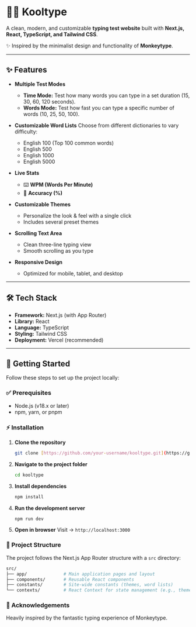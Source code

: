 # 🧑‍💻 Kooltype

A clean, modern, and customizable **typing test website** built with **Next.js, React, TypeScript, and Tailwind CSS**.

✨ Inspired by the minimalist design and functionality of **Monkeytype**.

---

## ✨ Features

-   **Multiple Test Modes**
    -   **Time Mode:** Test how many words you can type in a set duration (15, 30, 60, 120 seconds).
    -   **Words Mode:** Test how fast you can type a specific number of words (10, 25, 50, 100).

-   **Customizable Word Lists**
    Choose from different dictionaries to vary difficulty:
    -   English 100 (Top 100 common words)
    -   English 500
    -   English 1000
    -   English 5000

-   **Live Stats**
    -   ⌨️ **WPM (Words Per Minute)**
    -   🎯 **Accuracy (%)**

-   **Customizable Themes**
    -   Personalize the look & feel with a single click
    -   Includes several preset themes

-   **Scrolling Text Area**
    -   Clean three-line typing view
    -   Smooth scrolling as you type

-   **Responsive Design**
    -   Optimized for mobile, tablet, and desktop

---

## 🛠️ Tech Stack

-   **Framework:** Next.js (with App Router)
-   **Library:** React
-   **Language:** TypeScript
-   **Styling:** Tailwind CSS
-   **Deployment:** Vercel (recommended)

---

## 🚀 Getting Started

Follow these steps to set up the project locally:

### ✅ Prerequisites

-   Node.js (v18.x or later)
-   npm, yarn, or pnpm

### ⚡ Installation

1.  **Clone the repository**
    ```bash
    git clone [https://github.com/your-username/kooltype.git](https://github.com/your-username/kooltype.git)
    ```

2.  **Navigate to the project folder**
    ```bash
    cd kooltype
    ```

3.  **Install dependencies**
    ```bash
    npm install
    ```

4.  **Run the development server**
    ```bash
    npm run dev
    ```

5.  **Open in browser**
    Visit → `http://localhost:3000`

### 📂 Project Structure

The project follows the Next.js App Router structure with a `src` directory:

```bash
src/
├── app/              # Main application pages and layout
├── components/       # Reusable React components
├── constants/        # Site-wide constants (themes, word lists)
└── contexts/         # React Context for state management (e.g., themes)

```

### 🙏 Acknowledgements

Heavily inspired by the fantastic typing experience of Monkeytype.